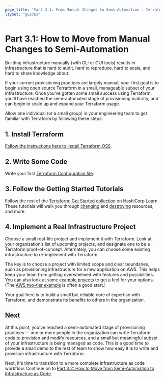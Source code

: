 ```yaml
---
page_title: "Part 3.1: From Manual Changes to Semi-Automation - Terraform Recommended Practices"
layout: "guides"
---
```


# Part 3.1: How to Move from Manual Changes to Semi-Automation

Building infrastructure manually (with CLI or GUI tools) results in infrastructure that is hard to audit, hard to reproduce, hard to scale, and hard to share knowledge about.

If your current provisioning practices are largely manual, your first goal is to begin using open source Terraform in a small, manageable subset of your infrastructure. Once you’ve gotten some small success using Terraform, you’ll have reached the semi-automated stage of provisioning maturity, and can begin to scale up and expand your Terraform usage.

Allow one individual (or a small group) in your engineering team to get familiar with Terraform by following these steps:

## 1. Install Terraform

[Follow the instructions here to install Terraform OSS](https://learn.hashicorp.com/tutorials/terraform/install-cli?in=terraform/aws-get-started&utm_source=WEBSITE&utm_medium=WEB_IO&utm_offer=ARTICLE_PAGE&utm_content=DOCS).

## 2. Write Some Code

Write your first [Terraform Configuration file](https://learn.hashicorp.com/tutorials/terraform/aws-build?in=terraform/aws-get-started&utm_source=WEBSITE&utm_medium=WEB_IO&utm_offer=ARTICLE_PAGE&utm_content=DOCS).

## 3. Follow the Getting Started Tutorials

Follow the rest of the [Terraform: Get Started collection](https://learn.hashicorp.com/collections/terraform/aws-get-started?utm_source=WEBSITE&utm_medium=WEB_IO&utm_offer=ARTICLE_PAGE&utm_content=DOCS) on HashiCorp Learn. These tutorials will walk you through [changing](https://learn.hashicorp.com/tutorials/terraform/aws-change?in=terraform/aws-get-started&utm_source=WEBSITE&utm_medium=WEB_IO&utm_offer=ARTICLE_PAGE&utm_content=DOCS) and [destroying](https://learn.hashicorp.com/tutorials/terraform/aws-destroy?in=terraform/aws-get-started&utm_source=WEBSITE&utm_medium=WEB_IO&utm_offer=ARTICLE_PAGE&utm_content=DOCS) resources, and more.

## 4. Implement a Real Infrastructure Project

Choose a small real-life project and implement it with Terraform. Look at your organization’s list of upcoming projects, and designate one to be a Terraform proof-of-concept. Alternately, you can choose some existing infrastructure to re-implement with Terraform.

The key is to choose a project with limited scope and clear boundaries, such as provisioning infrastructure for a new application on AWS. This helps keep your team from getting overwhelmed with features and possibilities. You can also look at some [example projects](https://github.com/hashicorp/terraform/tree/master/examples/) to get a feel for your options. (The [AWS two-tier example](https://github.com/terraform-providers/terraform-provider-aws/tree/master/examples/two-tier) is often a good start.)

Your goal here is to build a small but reliable core of expertise with Terraform, and demonstrate its benefits to others in the organization.

## Next

At this point, you’ve reached a semi-automated stage of provisioning practices — one or more people in the organization can write Terraform code to provision and modify resources, and a small but meaningful subset of your infrastructure is being managed as code. This is a good time to provide a small demo to the rest of team to show how easy it is to write and provision infrastructure with Terraform.

Next, it's time to transition to a more complete infrastructure as code workflow. Continue on to [Part 3.2: How to Move from Semi-Automation to Infrastructure as Code](./part3.2.html).
